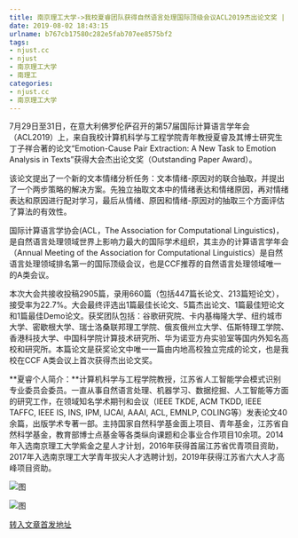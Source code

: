 ```yaml
---
title: 南京理工大学->我校夏睿团队获得自然语言处理国际顶级会议ACL2019杰出论文奖 | njust.cc
date: 2019-08-02 18:43:15
urlname: b767cb17580c282e5fab707ee8575bf2
tags: 
- njust.cc
- njust
- 南京理工大学
- 南理工
categories:
- njust.cc
- 南京理工大学
---
```



7月29日至31日，在意大利佛罗伦萨召开的第57届国际计算语言学年会（ACL2019）上，来自我校计算机科学与工程学院青年教授夏睿及其博士研究生丁子祥合著的论文“Emotion-Cause Pair Extraction: A New Task to Emotion Analysis in Texts”获得大会杰出论文奖（Outstanding Paper Award）。

该论文提出了一个新的文本情绪分析任务：文本情绪-原因对的联合抽取，并提出了一个两步策略的解决方案。先独立抽取文本中的情绪表达和情绪原因，再对情绪表达和原因进行配对学习，最后从情绪、原因和情绪-原因对的抽取三个方面评估了算法的有效性。

国际计算语言学协会(ACL，The Association for Computational Linguistics)，是自然语言处理领域世界上影响力最大的国际学术组织，其主办的计算语言学年会（Annual Meeting of the Association for Computational Linguistics）是自然语言处理领域排名第一的国际顶级会议，也是CCF推荐的自然语言处理领域唯一的A类会议。

本次大会共接收投稿2905篇，录用660篇（包括447篇长论文、213篇短论文），接受率为22.7%。大会最终评选出1篇最佳长论文、5篇杰出论文、1篇最佳短论文和1篇最佳Demo论文。获奖团队包括：谷歌研究院、卡内基梅隆大学、纽约城市大学、密歇根大学、瑞士洛桑联邦理工学院、俄亥俄州立大学、伍斯特理工学院、香港科技大学、中国科学院计算技术研究所、华为诺亚方舟实验室等国内外知名高校和研究所。本篇论文是获奖论文中唯一一篇由内地高校独立完成的论文，也是我校在CCF A类会议上首次获得杰出论文奖。

**夏睿个人简介：**计算机科学与工程学院教授，江苏省人工智能学会模式识别专业委员会委员。一直从事自然语言处理、机器学习、数据挖掘、人工智能等方面的研究工作，在领域知名学术期刊和会议（IEEE TKDE, ACM TKDD, IEEE TAFFC, IEEE IS, INS, IPM, IJCAI, AAAI, ACL, EMNLP, COLING等）发表论文40余篇，出版学术专著一部。主持国家自然科学基金面上项目、青年基金，江苏省自然科学基金，教育部博士点基金等各类纵向课题和企事业合作项目10余项。2014年入选南京理工大学紫金之星人才计划，2016年获得首届江苏省优青项目资助，2017年入选南京理工大学青年拔尖人才选聘计划，2019年获得江苏省六大人才高峰项目资助。



![图](http://zs.njust.edu.cn/_upload/article/images/9d/db/9d5916ba4fd88d528bbf39ee2748/9624da58-cb76-4c14-8883-5546f90dd417.jpg)

![图](http://zs.njust.edu.cn/_upload/article/images/9d/db/9d5916ba4fd88d528bbf39ee2748/1c07785f-247b-4cc9-a96c-07491c237426.jpg)

[转入文章首发地址](http://zs.njust.edu.cn/21/96/c4621a205206/page.htm)